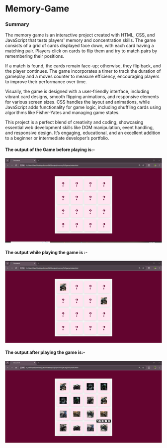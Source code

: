 <h1>
  Memory-Game
</h1>
<h3>
  Summary 
</h3>
<p>
  The memory game is an interactive project created with HTML, CSS, and JavaScript that tests players' memory and concentration skills. The game consists of a grid of cards displayed face down, with each card having a matching pair. Players click on cards to flip them and try to match pairs by remembering their positions.

If a match is found, the cards remain face-up; otherwise, they flip back, and the player continues. The game incorporates a timer to track the duration of gameplay and a moves counter to measure efficiency, encouraging players to improve their performance over time.

Visually, the game is designed with a user-friendly interface, including vibrant card designs, smooth flipping animations, and responsive elements for various screen sizes. CSS handles the layout and animations, while JavaScript adds functionality for game logic, including shuffling cards using algorithms like Fisher-Yates and managing game states.

This project is a perfect blend of creativity and coding, showcasing essential web development skills like DOM manipulation, event handling, and responsive design. It’s engaging, educational, and an excellent addition to a beginner or intermediate developer’s portfolio.
</p>
<h4>
  The output of the Game before playing is:-
</h4>
<img src = "outputbefore.png">
<h4>
  The output while playing the game is :-
</h4>
<img src = "outputwhileplaying.png">
<h4>
  The output after playing the game is:-
</h4>
<img src = "outputafterplaying.png">


